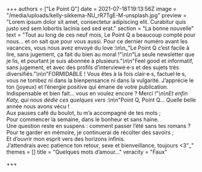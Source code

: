 +++
authors = ["Le Point Q"]
date = 2021-07-18T19:13:56Z
image = "/media/uploads/kelly-sikkema-NU_rR7TgE-M-unsplash.jpg"
preview = "Lorem ipsum dolor sit amet, consectetur adipiscing elit. Curabitur quis justo sed sem lobortis lacinia sed sed erat."
section = "La bonne nouvelle"
text = "Tout au long de ces neuf mois, Le Point Q a beaucoup compté pour nous... et on sait que pour vous aussi. Pour ce dernier numéro avant les vacances, vous nous avez envoyé du love&nbsp;:\n\n_\"Le Point Q c’est facile à lire, sans jugement, ça fait du bien au moral&nbsp;!\"_\n\n_\"La seule newsletter que je lis, et pourtant je suis abonnée à plusieurs.\"_\n\n_\"Feel good et informatif, sans jugement, et avec des profils d’interviewé·e·s et des sujets très diversifiés.\"_\n\n_\"FORMIDABLE&nbsp;! Vous êtes à la fois clair·e·s, factuel·le·s, vous ne tombez ni dans la bienpensance ni dans la vulgarité. J’apprécie le ton (joyeux) et l’énergie positive qui émane de votre publication. Indispensable et bien fait... vous en voulez encore&nbsp;? Merci&nbsp;!\"_\n\nEt enfin Katy, qui nous dédie ces quelques vers&nbsp;:\n\n_\"Point Q, Point Q... Quelle belle année nous avons vécu&nbsp;!<br />Aux pauses café du boulot, tu m’a accompagné de tes mots&nbsp;;<br />Pour commencer la semaine, dans le bonheur et sans haine.<br />Une question reste en suspens&nbsp;: comment passer l’été sans tes romans&nbsp;?<br />Pour te garder en mémoire, je continuerai de récolter des savoirs&nbsp;;<br />Et d’ouvrir mon esprit vers des horizons infinis.<br />J’attendrais avec patience ton retour, sexe et bienveillance, toujours <3\"_"
themes = []
title = "Quelques mots d’amour..."
veracity = "Faux"

+++
